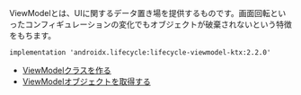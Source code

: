 ViewModelとは、UIに関するデータ置き場を提供するものです。画面回転といったコンフィギュレーションの変化でもオブジェクトが破棄されないという特徴をもちます。

```
implementation 'androidx.lifecycle:lifecycle-viewmodel-ktx:2.2.0'
```

 - [ViewModelクラスを作る](./create_viewmodel.html)
 - [ViewModelオブジェクトを取得する](./get.html)

